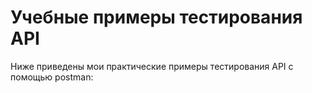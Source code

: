 # Учебные примеры тестирования API

Ниже приведены мои практические примеры тестирования API с помощью postman:
